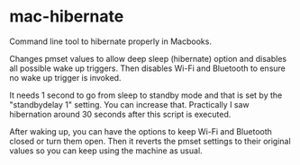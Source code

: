# mac-hibernate
Command line tool to hibernate properly in Macbooks.

Changes pmset values to allow deep sleep (hibernate) option and disables all possible wake up triggers. Then disables Wi-Fi and Bluetooth to ensure no wake up trigger is invoked. 

It needs 1 second to go from sleep to standby mode and that is set by the "standbydelay 1" setting. You can increase that. Practically I saw hibernation around 30 seconds after this script is executed. 

After waking up, you can have the options to keep Wi-Fi and Bluetooth closed or turn them open. Then it reverts the pmset settings to their original values so you can keep using the machine as usual. 
